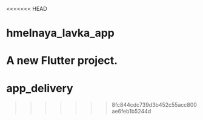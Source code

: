 <<<<<<< HEAD
# hmelnaya_lavka_app

A new Flutter project.
=======
# app_delivery
>>>>>>> 8fc844cdc739d3b452c55acc800ae6feb1b5244d

